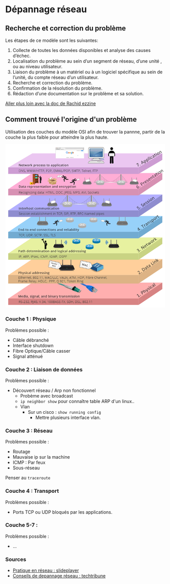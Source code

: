 # Dépannage réseau

## Recherche et correction du problème
Les étapes de ce modèle sont les suivantes:

1. Collecte de toutes les données disponibles et analyse des causes d’échec.
2. Localisation du problème au sein d’un segment de réseau, d’une unité , ou au niveau utilisateur.
3. Liaison du problème à un matériel ou à un logiciel spécifique au sein de l’unité, du compte réseau d’un utilisateur.
4. Recherche et correction du problème.
5. Confirmation de la résolution du problème.
6. Rédaction d’une documentation sur le problème et sa solution.

  [Aller plus loin avec la doc de Rachid ezzine](images/depannage7couches.md)


## Comment trouvé l'origine d'un problème

Utilisation des couches du modèle OSI afin de trouver la pannne, partir de la couche la plus faible pour atteindre la plus haute.

![Modele OSI](images/osi-model.png)


### Couche 1 : Physique

Problèmes possible :

- Câble débranché
- Interface shutdown
- Fibre Optique/Câble casser
- Signal atténué

### Couche 2 : Liaison de données

Problèmes possible :

- Découvert réseau / Arp non fonctionnel 
  - Probème avec broadcast
  - `ip neighbor show` pour connaître table ARP d'un linux.. 
  - Vlan
    - Sur un cisco : `show running config`
        - Mettre plusieurs interface vlan.


### Couche 3 : Réseau

Problèmes possible :

- Routage
- Mauvaise ip sur la machine
- ICMP : Par feux
- Sous-réseau
  
Penser au `traceroute`

### Couche 4 : Transport

Problèmes possible :

- Ports TCP ou UDP bloqués par les applications.


### Couche 5-7 :

Problèmes possible :

- ...






### Sources

- [Pratique en réseau : slideplayer](https://slideplayer.fr/slide/9114802/)
- [Conseils de depannage réseau : techtribune](https://fr.techtribune.net/linux/apprenez-les-conseils-de-depannage-reseau-de-base-partie-12/120778/)